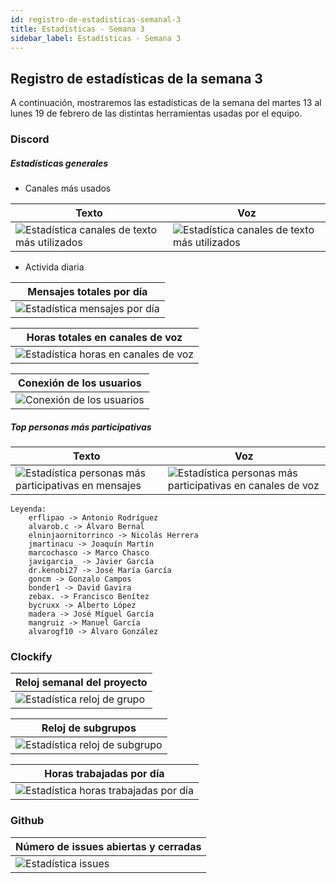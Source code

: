 ```yaml
---
id: registro-de-estadisticas-semanal-3
title: Estadísticas - Semana 3
sidebar_label: Estadísticas - Semana 3
---
```


## Registro de estadísticas de la semana 3

A continuación, mostraremos las estadísticas de la semana del martes 13 al lunes 19 de febrero de las distintas herramientas usadas por el equipo.

### Discord

##### Estadísticas generales

- Canales más usados

| Texto                                                                                                          | Voz                                                                                                       |
| -------------------------------------------------------------------------------------------------------------- | --------------------------------------------------------------------------------------------------------- |
| ![Estadística canales de texto más utilizados](/img/stats/20-02-2024/20-02-2024_canalesMasUsadosMensajes.jpeg) | ![Estadística canales de texto más utilizados](/img/stats/20-02-2024/20-02-2024_canalesMasUsadosVoz.jpeg) |

- Activida diaria

| Mensajes totales por día                                                            |
| ----------------------------------------------------------------------------------- |
| ![Estadística mensajes por día](/img/stats/20-02-2024/20-02-2024_mensajesDias.jpeg) |

| Horas totales en canales de voz                                                       |
| ------------------------------------------------------------------------------------- |
| ![Estadística horas en canales de voz](/img/stats/20-02-2024/20-02-2024_vozDias.jpeg) |

| Conexión de los usuarios                                                        |
| ------------------------------------------------------------------------------- |
| ![Conexión de los usuarios](/img/stats/20-02-2024/20-02-2024_status_chart.jpeg) |

##### Top personas más participativas

| Texto                                                                                                             | Voz                                                                                                                |
| ----------------------------------------------------------------------------------------------------------------- | ------------------------------------------------------------------------------------------------------------------ |
| ![Estadística personas más participativas en mensajes](/img/stats/20-02-2024/20-02-2024_personasMasMensajes.jpeg) | ![Estadística personas más participativas en canales de voz](/img/stats/20-02-2024/20-02-2024_personasMasVoz.jpeg) |

```text
Leyenda:
    erflipao -> Antonio Rodríguez
    alvarob.c -> Álvaro Bernal
    elninjaornitorrinco -> Nicolás Herrera
    jmartinacu -> Joaquín Martín
    marcochasco -> Marco Chasco
    javigarcia_ -> Javier García
    dr.kenobi27 -> José María García
    goncm -> Gonzalo Campos
    bonder1 -> David Gavira
    zebax. -> Francisco Benítez
    bycruxx -> Alberto López
    madera -> José Míguel García
    mangruiz -> Manuel García
    alvarogf10 -> Álvaro González
```

### Clockify

| Reloj semanal del proyecto                                                        |
| --------------------------------------------------------------------------------- |
| ![Estadística reloj de grupo](/img/stats/20-02-2024/20-02-2024_relojProyecto.png) |

| Reloj de subgrupos                                                                    |
| ------------------------------------------------------------------------------------- |
| ![Estadística reloj de subgrupo](/img/stats/20-02-2024/20-02-2024_relojSubgrupos.png) |

| Horas trabajadas por día                                                                   |
| ------------------------------------------------------------------------------------------ |
| ![Estadística horas trabajadas por día](/img/stats/20-02-2024/20-02-2024_horasPorDias.png) |

### Github

| Número de issues abiertas y cerradas                               |
| ------------------------------------------------------------------ |
| ![Estadística issues](/img/stats/20-02-2024/20-02-2024_issues.png) |
